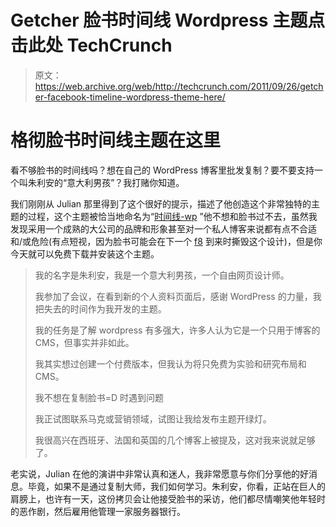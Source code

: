 # Getcher 脸书时间线 Wordpress 主题点击此处 TechCrunch

> 原文：<https://web.archive.org/web/http://techcrunch.com/2011/09/26/getcher-facebook-timeline-wordpress-theme-here/>

# 格彻脸书时间线主题在这里

看不够脸书的时间线吗？想在自己的 WordPress 博客里批发复制？要不要支持一个叫朱利安的“意大利男孩”？我打赌你知道。

我们刚刚从 Julian 那里得到了这个很好的提示，描述了他创造这个非常独特的主题的过程，这个主题被恰当地命名为“[时间线-wp](https://web.archive.org/web/20230203141113/http://www.timeline-wp.com/) ”他不想和脸书过不去，虽然我发现采用一个成熟的大公司的品牌和形象甚至对一个私人博客来说都有点不合适和/或危险(有点短视，因为脸书可能会在下一个 [f8](https://web.archive.org/web/20230203141113/https://techcrunch.com/tag/f8) 到来时撕毁这个设计)，但是你今天就可以免费下载并安装这个主题。

> 我的名字是朱利安，我是一个意大利男孩，一个自由网页设计师。
> 
> 我参加了会议，在看到新的个人资料页面后，感谢 WordPress 的力量，我把失去的时间作为我开发的主题。
> 
> 我的任务是了解 wordpress 有多强大，许多人认为它是一个只用于博客的 CMS，但事实并非如此。
> 
> 我其实想过创建一个付费版本，但我认为将只免费为实验和研究布局和 CMS。
> 
> 我不想在复制脸书=D 时遇到问题
> 
> 我正试图联系马克或营销领域，试图让我给发布主题开绿灯。
> 
> 我很高兴在西班牙、法国和英国的几个博客上被提及，这对我来说就足够了。

老实说，Julian 在他的演讲中非常认真和迷人，我非常愿意与你们分享他的好消息。毕竟，如果不是通过复制大师，我们如何学习。朱利安，你看，正站在巨人的肩膀上，也许有一天，这份拷贝会让他接受脸书的采访，他们都尽情嘲笑他年轻时的恶作剧，然后雇用他管理一家服务器银行。